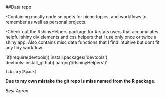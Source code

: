 ##Data repo 

-Containing mostly code snippets for niche topics, and workflows to remember as well as personal projects.

-Check out the RshinyHelpers package for #rstats users that accumulates helpful shiny div elements and css helpers that 
I use only once or twice a shiny app.  Also contains misc data functions that I find intuitive but dont fit any tidy workflow.

`if(!require(devtools)) install.packages('devtools')
devtools::install_github('aarong1/RshinyHelpers')'

`library(Rpack)`

**Due to my own mistake the git repo is miss named from the R package.**

_Best Aaron_
